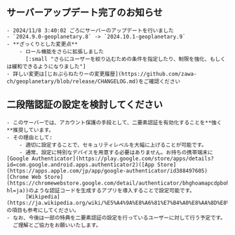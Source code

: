 ## サーバーアップデート完了のお知らせ
	- 2024/11/8 3:40:02 ごろにサーバーのアップデートを行いました
	- `2024.9.0-geoplanetary.8` -> `2024.10.1-geoplanetary.9`
	- **ざっくりとした変更点**
		- ロール機能をさらに拡張しました
		  [:small "さらにユーザーを絞り込むための条件を指定したり、制限を強化、もしくは緩和できるようになりました"]
	- 詳しい変更は[じおぷらねたりーの変更履歴](https://github.com/zawa-ch/geoplanetary/blob/release/CHANGELOG.md)をご確認ください

## 二段階認証の設定を検討してください
	- このサーバーでは、アカウント保護の手段として、二要素認証を有効化することを**強く**推奨しています。
	- その理由として:
		- 適切に設定することで、セキュリティレベルを大幅に上げることが可能です。
		- 通常、設定に特別なデバイスを用意する必要はありません。お持ちの携帯端末に[Google Authenticator](https://play.google.com/store/apps/details?id=com.google.android.apps.authenticator2)([App Store](https://apps.apple.com/jp/app/google-authenticator/id388497605) [Chrome Web Store](https://chromewebstore.google.com/detail/authenticator/bhghoamapcdpbohphigoooaddinpkbai?hl=ja))のような認証コードを生成するアプリを導入することで設定可能です。
		  [Wikipedia](https://ja.wikipedia.org/wiki/%E5%A4%9A%E8%A6%81%E7%B4%A0%E8%AA%8D%E8%A8%BC)の項目も参考にしてください。
	- なお、今後は一部の特典を二要素認証の設定を行っているユーザーに対して行う予定です。
	  ご理解とご協力をお願いいたします。
